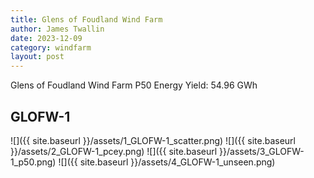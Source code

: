 ```yaml
---
title: Glens of Foudland Wind Farm
author: James Twallin
date: 2023-12-09
category: windfarm
layout: post
---
```

Glens of Foudland Wind Farm P50 Energy Yield: 54.96 GWh

GLOFW-1
-------------
![]({{ site.baseurl }}/assets/1_GLOFW-1_scatter.png)
![]({{ site.baseurl }}/assets/2_GLOFW-1_pcey.png)
![]({{ site.baseurl }}/assets/3_GLOFW-1_p50.png)
![]({{ site.baseurl }}/assets/4_GLOFW-1_unseen.png)


